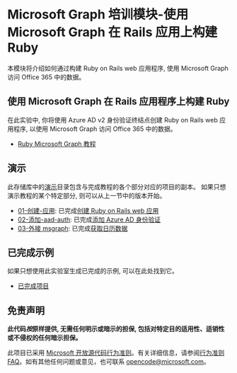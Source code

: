 # <a name="microsoft-graph-training-module---build-ruby-on-rails-apps-with-microsoft-graph"></a>Microsoft Graph 培训模块-使用 Microsoft Graph 在 Rails 应用上构建 Ruby

本模块将介绍如何通过构建 Ruby on Rails web 应用程序, 使用 Microsoft Graph 访问 Office 365 中的数据。

## <a name="lab---build-ruby-on-rails-apps-with-microsoft-graph"></a>使用 Microsoft Graph 在 Rails 应用程序上构建 Ruby

在此实验中, 你将使用 Azure AD v2 身份验证终结点创建 Ruby on Rails web 应用程序, 以使用 Microsoft Graph 访问 Office 365 中的数据。

- [Ruby Microsoft Graph 教程](https://docs.microsoft.com/graph/training/ruby-tutorial)

## <a name="demos"></a>演示

此存储库中的[演示](./Demos)目录包含与完成教程的各个部分对应的项目的副本。 如果只想演示教程的某个特定部分, 则可以从上一节中的版本开始。

- [01-创建-应用](Demos/01-create-app): 已完成[创建 Ruby on Rails web 应用](https://docs.microsoft.com/graph/training/ruby-tutorial?tutorial-step=1)
- [02-添加-aad-auth](Demos/02-add-aad-auth): 已完成[添加 Azure AD 身份验证](https://docs.microsoft.com/graph/training/ruby-tutorial?tutorial-step=3)
- [03-外接 msgraph](Demos/03-add-msgraph): 已完成[获取日历数据](https://docs.microsoft.com/graph/training/ruby-tutorial?tutorial-step=4)

## <a name="completed-sample"></a>已完成示例

如果只想使用此实验室生成已完成的示例, 可以在此处找到它。

- [已完成项目](Demos/03-add-msgraph)

## <a name="disclaimer"></a>免责声明

**此代码*按*原样提供, 无需任何明示或暗示的担保, 包括对特定目的适用性、适销性或不侵权的任何暗示担保。**

此项目已采用 [Microsoft 开放源代码行为准则](https://opensource.microsoft.com/codeofconduct/)。有关详细信息，请参阅[行为准则 FAQ](https://opensource.microsoft.com/codeofconduct/faq/)。如有其他任何问题或意见，也可联系 [opencode@microsoft.com](mailto:opencode@microsoft.com)。
